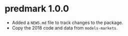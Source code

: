 # predmark 1.0.0

* Added a `NEWS.md` file to track changes to the package.
* Copy the 2018 code and data from `models-markets`.
